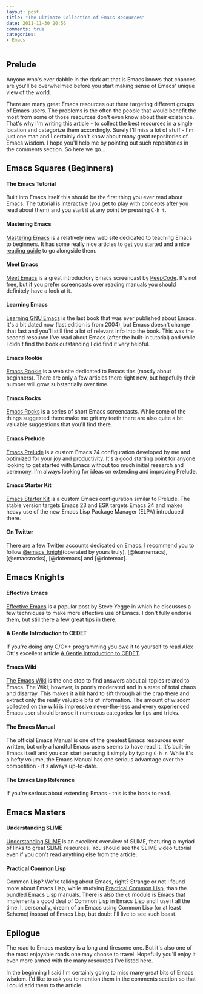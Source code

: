 ```yaml
---
layout: post
title: "The Ultimate Collection of Emacs Resources"
date: 2011-11-30 20:56
comments: true
categories:
- Emacs
---
```


## Prelude

Anyone who's ever dabble in the dark art that is Emacs knows that
chances are you'll be overwhelmed before you start making sense of
Emacs' unique view of the world.

There are many great Emacs resources out there targeting different
groups of Emacs users. The problems is the often the people that would
benefit the most from some of those resources don't even know about
their existence. That's why I'm writing this article - to collect the
best resources in a single location and categorize them
accordingly. Surely I'll miss a lot of stuff - I'm just one man and I
certainly don't know about many great repositories of Emacs wisdom. I
hope you'll help me by pointing out such repositories in the comments
section. So here we go...

## Emacs Squares (Beginners)

#### The Emacs Tutorial

Built into Emacs itself this should be the first thing you ever read
about Emacs. The tutorial is interactive (you get to play with
concepts after you read about them) and you start it at any point by
pressing `C-h t`. 

#### Mastering Emacs

[Mastering Emacs](http://www.masteringemacs.org) is a relatively new
web site dedicated to teaching Emacs to beginners. It has some really
nice articles to get you started and a nice [reading guide]() to go
alongside them.

#### Meet Emacs

[Meet Emacs](http://peepcode.com/products/meet-emacs) is a great
introductory Emacs screencast by [PeepCode](http://peepcode.com). It's
not free, but if you prefer screencasts over reading manuals you
should definitely have a look at it.

#### Learning Emacs

[Learning GNU Emacs](http://shop.oreilly.com/product/9780596006488.do)
is the last book that was ever published about Emacs. It's a bit dated
now (last edition is from 2004), but Emacs doesn't change that fast
and you'll still find a lot of relevant info into the book. This was
the second resource I've read about Emacs (after the built-in
tutorial) and while I didn't find the book outstanding I did find it
very helpful.

#### Emacs Rookie

[Emacs Rookie](http://emacsrookie.com/) is a web site dedicated to
Emacs tips (mostly about beginners). There are only a few articles
there right now, but hopefully their number will grow substantially
over time.

#### Emacs Rocks

[Emacs Rocks]() is a series of short Emacs screencasts. While some of
the things suggested there make me grit my teeth there are also quite
a bit valuable suggestions that you'll find there.

#### Emacs Prelude

[Emacs Prelude](https://github.com/bbatsov/emacs-prelude) is a custom Emacs 24 configuration developed by me
and optimized for your joy and productivity. It's a good starting
point for anyone looking to get started with Emacs without too much
initial research and ceremony. I'm always looking for ideas on
extending and improving Prelude.

#### Emacs Starter Kit

[Emacs Starter Kit](https://github.com/technomancy/emacs-starter-kit)
is a custom Emacs configuration similar to Prelude. The stable version
targets Emacs 23 and ESK targets Emacs 24 and makes heavy use of the
new Emacs Lisp Package Manager (ELPA) introduced there.

#### On Twitter

There are a few Twitter accounts dedicated on Emacs. I recommend you
to follow [@emacs_knight]()(operated by yours truly), [@learnemacs],
[@emacsrocks], [@dotemacs] and [@dotemax].

## Emacs Knights

#### Effective Emacs

[Effective Emacs](https://sites.google.com/site/steveyegge2/effective-emacs)
is a popular post by Steve Yegge in which he discusses a few
techniques to make more effective use of Emacs. I don't fully endorse
them, but still there a few great tips in there.

#### A Gentle Introduction to CEDET

If you're doing any C/C++ programming you owe it to yourself to read
Alex Ott's excellent article
[A Gentle Introduction to CEDET](http://alexott.net/en/writings/emacs-devenv/EmacsCedet.html).

#### Emacs Wiki

[The Emacs Wiki](http://emacswiki.org) is the one stop to find answers
about all topics related to Emacs. The Wiki, however, is poorly
moderated and in a state of total chaos and disarray. This makes it a
bit hard to sift through all the crap there and extract only the
really valuable bits of information. The amount of wisdom collected on
the wiki is impressive never-the-less and every experienced Emacs
user should browse it numerous categories for tips and tricks.

#### The Emacs Manual

The official Emacs Manual is one of the greatest Emacs resources ever
written, but only a handful Emacs users seems to have read it. It's
built-in Emacs itself and you can start perusing it simply by typing
`C-h r`. While it's a hefty volume, the Emacs Manual has one serious
advantage over the competition - it's always up-to-date.

#### The Emacs Lisp Reference

If you're serious about extending Emacs - this is the book to read. 

## Emacs Masters

#### Understanding SLIME

[Understanding SLIME](http://bc.tech.coop/blog/081209.html) is an
excellent overview of SLIME, featuring a myriad of links to great
SLIME resources. You should see the SLIME video tutorial even if you
don't read anything else from the article.

#### Practical Common Lisp

Common Lisp? We're talking about Emacs, right? Strange or not I found
more about Emacs Lisp, while studying [Practical Common Lisp](), than
the bundled Emacs Lisp manuals. There is also the `cl` module is Emacs
that implements a good deal of Common Lisp in Emacs Lisp and I use it
all the time. I, personally, dream of an Emacs using Common Lisp (or
at least Scheme) instead of Emacs Lisp, but doubt I'll live to see
such beast.

## Epilogue

The road to Emacs mastery is a long and tiresome one. But it's also
one of the most enjoyable roads one may choose to travel. Hopefully
you'll enjoy it even more armed with the many resources I've listed
here.

In the beginning I said I'm certainly going to miss many great bits of
Emacs wisdom. I'd like to ask you to mention them in the comments
section so that I could add them to the article.
